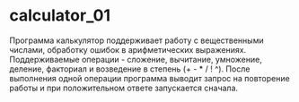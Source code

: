# calculator_01
Программа калькулятор поддерживает работу с вещественными числами,
 обработку ошибок в арифметических выражениях.
 Поддерживаемые операции - сложение, вычитание, умножение, деление, факториал и возведение в степень
 (+ - * / ! ^).
 После выполнения одной операции программа выводит запрос на повторение работы и при положительном
 ответе запускается сначала.
